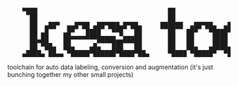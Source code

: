 <pre>                                        
                                                                    ▄▄         ▄▄                 ▄▄                 
    ▀███                                   ██                     ▀███        ███                 ██                 
      ██                                   ██                       ██         ██                                    
      ██  ▄██▀  ▄▄█▀██ ▄██▀███▄█▀██▄     ██████  ▄██▀██▄  ▄██▀██▄   ██  ▄██▀██ ███████▄  ▄█▀██▄ ▀███ ▀████████▄      
      ██ ▄█    ▄█▀   ████   ▀▀█   ██       ██   ██▀   ▀████▀   ▀██  ██ ██▀  ██ ██    ██ ██   ██   ██   ██    ██      
      ██▄██    ██▀▀▀▀▀▀▀█████▄▄█████       ██   ██     ████     ██  ██ ██      ██    ██  ▄█████   ██   ██    ██      
      ██ ▀██▄  ██▄    ▄█▄   ███   ██       ██   ██▄   ▄████▄   ▄██  ██ ██▄    ▄██    ██ ██   ██   ██   ██    ██      
    ▄████▄ ██▄▄ ▀█████▀██████▀████▀██▄     ▀████ ▀█████▀  ▀█████▀ ▄████▄█████▀████  ████▄████▀██▄████▄████  ████▄                                                 </pre>                                                                       
                                                                                                                                                                                                     




toolchain for auto data labeling, conversion and augmentation (it's just bunching together my other small projects)
